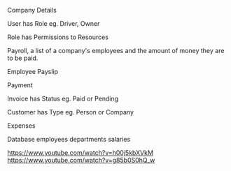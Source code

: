 
Company Details

User has Role eg. Driver, Owner

Role has Permissions to Resources

Payroll, a list of a company's employees and the amount of money they are to be paid.

Employee Payslip

Payment

Invoice has Status eg. Paid or Pending

Customer has Type eg. Person or Company

Expenses



Database
employees
departments
salaries


https://www.youtube.com/watch?v=h00j5kbXVkM
https://www.youtube.com/watch?v=g85b0S0hQ_w
